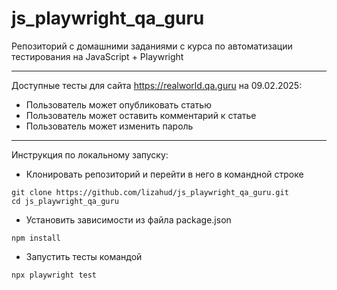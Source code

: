 # js_playwright_qa_guru
Репозиторий с домашними заданиями с курса по автоматизации тестирования на JavaScript + Playwright

---

Доступные тесты для сайта https://realworld.qa.guru на 09.02.2025:

- Пользователь может опубликовать статью
- Пользователь может оставить комментарий к статье
- Пользователь может изменить пароль

---
Инструкция по локальному запуску:
- Клонировать репозиторий и перейти в него в командной строке
```
git clone https://github.com/lizahud/js_playwright_qa_guru.git
cd js_playwright_qa_guru
```
- Установить зависимости из файла package.json
```
npm install
```
- Запустить тесты командой
```
npx playwright test
``` 